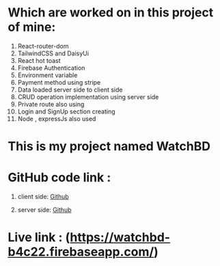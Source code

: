 # Which are worked on in this project of mine:
1. React-router-dom
2. TailwindCSS and DaisyUi
3. React hot toast
4. Firebase Authentication
5. Environment variable 
6. Payment method using stripe
7. Data loaded server side to client side
8. CRUD operation implementation using server side
9. Private route also using
10. Login and SignUp section creating
11. Node , expressJs also used

# This is my project named WatchBD

# GitHub code link :
1. client side: [Github](https://github.com/programming-hero-web-course-4/b612-used-products-resale-clients-side-SABIKUN-NAHAR-URMY)

2. server side: [Github](https://github.com/programming-hero-web-course-4/b612-used-products-resale-server-side-SABIKUN-NAHAR-URMY)

# Live link : (https://watchbd-b4c22.firebaseapp.com/)
